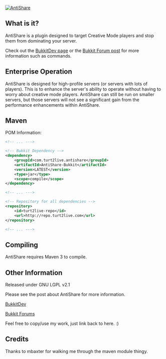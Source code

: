 [![AntiShare](http://home.turt2live.com/AntiShare-BukkitDev-Logo.png)](http://dev.bukkit.org/server-mods/antishare)

What is it?
-----------

AntiShare is a plugin designed to target Creative Mode players and stop them from dominating your server.

Check out the [BukkitDev page](http://dev.bukkit.org/server-mods/antishare) or the [Bukkit Forum post](http://forums.bukkit.org/threads/56523) for more information such as commands.

Enterprise Operation
-----

AntiShare is designed for high-profile servers (or servers with lots of players). This is to enhance the server's ability to operate without having to worry about creative mode players. AntiShare can still be run on smaller servers, but those servers will not see a significant gain from the performance enhancements within AntiShare.

Maven
-----

POM Information:

```xml
<!-- ... --->

<!-- Bukkit Dependency -->
<dependency>
    <groupId>com.turt2live.antishare</groupId>
    <artifactId>AntiShare-Bukkit</artifactId>
    <version>LATEST</version>
    <type>jar</type>
    <scope>compile</scope>
</dependency>

<!-- ... --->

<!-- Repository for all dependencies -->
<repository>
	<id>turt2live-repo</id>
	<url>http://repo.turt2live.com</url>
</repository>

<!-- ... --->
```

Compiling
---------

AntiShare requires Maven 3 to compile.

Other Information
-----------------

Released under GNU LGPL v2.1

Please see the post about AntiShare for more information.

[BukkitDev](http://dev.bukkit.org/server-mods/antishare)

[Bukkit Forums](http://forums.bukkit.org/threads/56523)

Feel free to copy/use my work, just link back to here. :)

Credits
------------------

Thanks to mbaxter for walking me through the maven module thingy.